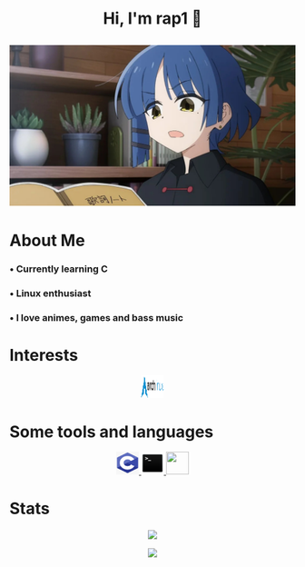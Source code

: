 <h1 align="center"> Hi, I'm rap1 👋 </h1>

<h2 align="center"><img src="resources/ryo_react.jpg" width="700"></h2>

<h1 align="left">About Me</h1>

<h3 align="left">• Currently learning C </h3>
<h3 align="left">• Linux enthusiast </h3>
<h3 align="left">• I love animes, games and bass music </h3>

<h1 align="left">Interests</h1>

<center>
  <a href="https://archlinux.org/" target="_blank" rel="noreferrer"> <img src="resources/archlinux.png" width="40" height="40"> </a>
</center>

<h1 align="left">Some tools and languages</h1>

<div align="center">
<p align="center">
  <a href="https://www.learn-c.org/" target="_blank" rel="noreferrer"> <img src="resources/C_logo.png" width="40" height="40"> </a> 
  <a href="https://www.gnu.org/software/bash/" target="_blank" rel="noreferrer"> <img src="resources/terminal.png" width="40" height="40"> </a>
  <a href="https://code.visualstudio.com/" target="_blank" rel="noreferrer"> <img src="resources/VSCode.png" width="40" height="40"> </a>
</p>
</div>

<h1>Stats</h1>
<center><p><img align="center" src="https://github-readme-stats.vercel.app/api/top-langs/?username=srcrapi&hide=css&layout=compact&locale=en&langs_count=6&count_private=true&theme=dracula&hide_border=true"></p></center>
<center><p><img align="center" src="https://github-readme-stats.vercel.app/api?username=srcrapi&show_icons=true&theme=dracula&count_private=true"></p></center>
